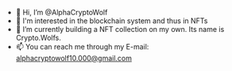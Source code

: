 - 👋 Hi, I’m @AlphaCryptoWolf
- 👀 I'm interested in the blockchain system and thus in NFTs
- 🌱 I’m currently building a NFT collection on my own. Its name is Crypto.Wolfs.
- 📫 You can reach me through my E-mail: alphacryptowolf10.000@gmail.com

<!---
AlphaCryptoWolf/AlphaCryptoWolf is a ✨ special ✨ repository because its `README.md` (this file) appears on your GitHub profile.
You can click the Preview link to take a look at your changes.
--->
